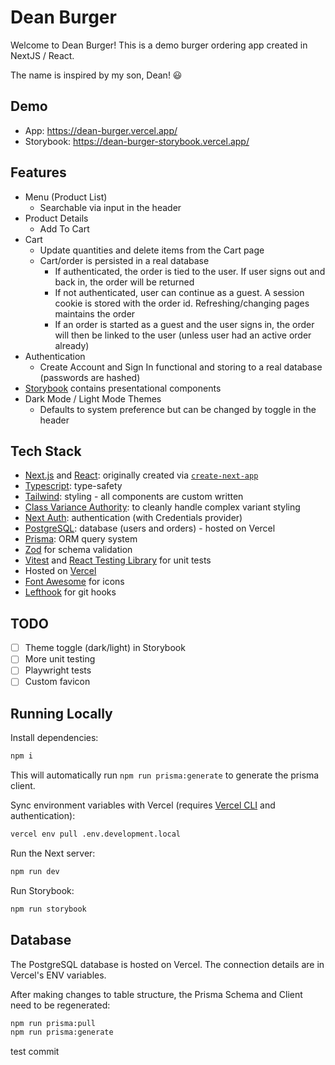# Dean Burger

Welcome to Dean Burger! This is a demo burger ordering app created in NextJS / React.

The name is inspired by my son, Dean! :smiley:

## Demo

- App: https://dean-burger.vercel.app/
- Storybook: https://dean-burger-storybook.vercel.app/

## Features

- Menu (Product List)
  - Searchable via input in the header
- Product Details
  - Add To Cart
- Cart
  - Update quantities and delete items from the Cart page
  - Cart/order is persisted in a real database
    - If authenticated, the order is tied to the user. If user signs out and back in, 
    the order will be returned
    - If not authenticated, user can continue as a guest. A session cookie is stored
    with the order id. Refreshing/changing pages maintains the order
    - If an order is started as a guest and the user signs in, the order will then be 
    linked to the user (unless user had an active order already)
- Authentication
    - Create Account and Sign In functional and storing to a real database (passwords are hashed)
- [Storybook](https://dean-burger-storybook.vercel.app/) contains presentational components
- Dark Mode / Light Mode Themes
  - Defaults to system preference but can be changed by toggle in the header

## Tech Stack

- [Next.js](https://nextjs.org) and [React](https://react.dev/): originally created 
via [`create-next-app`](https://nextjs.org/docs/app/api-reference/cli/create-next-app)
- [Typescript](https://www.typescriptlang.org/): type-safety
- [Tailwind](https://tailwindcss.com/): styling - all components are custom written
- [Class Variance Authority](https://cva.style/docs): to cleanly handle complex variant styling
- [Next Auth](https://next-auth.js.org/): authentication (with Credentials provider)
- [PostgreSQL](https://www.postgresql.org/): database (users and orders) - hosted on Vercel
- [Prisma](https://www.prisma.io/): ORM query system
- [Zod](https://zod.dev) for schema validation
- [Vitest](https://vitest.dev/api/) and [React Testing Library](https://testing-library.com/docs/react-testing-library/intro/)
for unit tests
- Hosted on [Vercel](https://vercel.com/)
- [Font Awesome](https://docs.fontawesome.com/v5/web/use-with/react) for icons
- [Lefthook](https://github.com/evilmartians/lefthook) for git hooks

## TODO

- [ ] Theme toggle (dark/light) in Storybook
- [ ] More unit testing
- [ ] Playwright tests
- [ ] Custom favicon

## Running Locally

Install dependencies:
```bash
npm i
```
This will automatically run `npm run prisma:generate` to generate the prisma client.

Sync environment variables with Vercel (requires [Vercel CLI](https://vercel.com/docs/cli) and authentication):
```bash
vercel env pull .env.development.local
```

Run the Next server:
```bash
npm run dev
```

Run Storybook:
```bash
npm run storybook
```

## Database

The PostgreSQL database is hosted on Vercel. The connection details are in
Vercel's ENV variables.

After making changes to table structure, the Prisma Schema and Client need to be regenerated:

```bash
npm run prisma:pull
npm run prisma:generate
```

test commit
